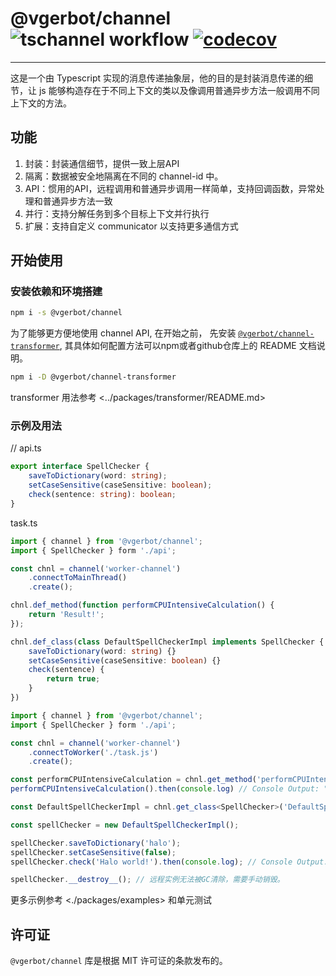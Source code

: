 # @vgerbot/channel ![tschannel workflow](https://github.com/y1j2x34/channel-ts/actions/workflows/runtest.yml/badge.svg) [![codecov](https://codecov.io/gh/vgerbot-libraries/tschannel/branch/master/graph/badge.svg?token=fPomBmOknB)](https://codecov.io/gh/vgerbot-libraries/tschannel)

---

这是一个由 Typescript 实现的消息传递抽象层，他的目的是封装消息传递的细节，让 js 能够构造存在于不同上下文的类以及像调用普通异步方法一般调用不同上下文的方法。

## 功能

1. 封装：封装通信细节，提供一致上层API
2. 隔离：数据被安全地隔离在不同的 channel-id 中。
3. API：惯用的API，远程调用和普通异步调用一样简单，支持回调函数，异常处理和普通异步方法一致
4. 并行：支持分解任务到多个目标上下文并行执行
5. 扩展：支持自定义 communicator 以支持更多通信方式

## 开始使用

### 安装依赖和环境搭建

```sh
npm i -s @vgerbot/channel
```

为了能够更方便地使用 channel API, 在开始之前， 先安装 [`@vgerbot/channel-transformer`](https://www.npmjs.com/package/@vgerbot/channel-transformer), 其具体如何配置方法可以npm或者github仓库上的 README 文档说明。

```sh
npm i -D @vgerbot/channel-transformer
```

transformer 用法参考 <../packages/transformer/README.md>

### 示例及用法

// api.ts
```ts
export interface SpellChecker {
    saveToDictionary(word: string);
    setCaseSensitive(caseSensitive: boolean);
    check(sentence: string): boolean;
}
```

task.ts
```ts
import { channel } from '@vgerbot/channel';
import { SpellChecker } form './api';

const chnl = channel('worker-channel')
    .connectToMainThread()
    .create();

chnl.def_method(function performCPUIntensiveCalculation() {
    return 'Result!';
});

chnl.def_class(class DefaultSpellCheckerImpl implements SpellChecker {
    saveToDictionary(word: string) {}
    setCaseSensitive(caseSensitive: boolean) {}
    check(sentence) {
        return true;
    }
})
```

```ts
import { channel } from '@vgerbot/channel';
import { SpellChecker } form './api';

const chnl = channel('worker-channel')
    .connectToWorker('./task.js')
    .create();

const performCPUIntensiveCalculation = chnl.get_method('performCPUIntensiveCalculation');
performCPUIntensiveCalculation().then(console.log) // Console Output: "Result!"

const DefaultSpellCheckerImpl = chnl.get_class<SpellChecker>('DefaultSpellCheckerImpl');

const spellChecker = new DefaultSpellCheckerImpl();

spellChecker.saveToDictionary('halo');
spellChecker.setCaseSensitive(false);
spellChecker.check('Halo world!').then(console.log); // Console Output: true

spellChecker.__destroy__(); // 远程实例无法被GC清除，需要手动销毁。
```

更多示例参考 <./packages/examples> 和单元测试

## 许可证

`@vgerbot/channel` 库是根据 MIT 许可证的条款发布的。
